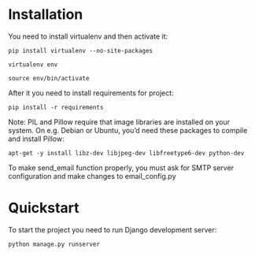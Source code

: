 # Installation

You need to install virtualenv and then activate it:

```pip install virtualenv --no-site-packages```

```virtualenv env```

```source env/bin/activate```

After it you need to install requirements for project:

```pip install -r requirements```

Note: PIL and Pillow require that image libraries are installed on your system. On e.g. Debian or Ubuntu, you’d need these packages to compile and install Pillow:

```apt-get -y install libz-dev libjpeg-dev libfreetype6-dev python-dev```

To make send_email function properly, you must ask for SMTP server configuration and make changes to email_config.py

# Quickstart

To start the project you need to run Django development server:

```python manage.py runserver```
